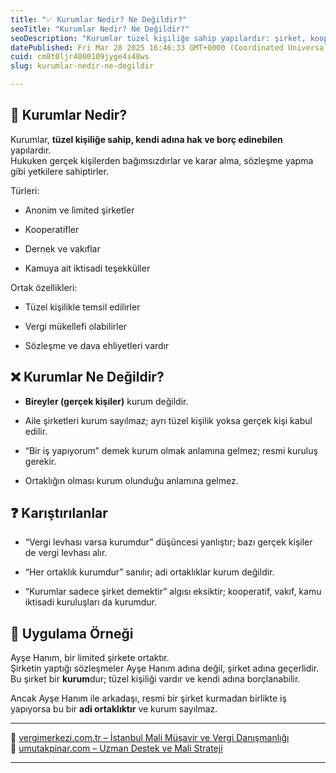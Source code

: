 ```yaml
---
title: "✅ Kurumlar Nedir? Ne Değildir?"
seoTitle: "Kurumlar Nedir? Ne Değildir?"
seoDescription: "Kurumlar tüzel kişiliğe sahip yapılardır: şirket, kooperatif, dernek. Bireyler kurum değildir. Ortaklık kurum anlamına gelmez"
datePublished: Fri Mar 28 2025 16:46:33 GMT+0000 (Coordinated Universal Time)
cuid: cm8t0ljr4000109jyge4s48ws
slug: kurumlar-nedir-ne-degildir

---
```


## 🔹 Kurumlar Nedir?

Kurumlar, **tüzel kişiliğe sahip, kendi adına hak ve borç edinebilen** yapılardır.  
Hukuken gerçek kişilerden bağımsızdırlar ve karar alma, sözleşme yapma gibi yetkilere sahiptirler.

Türleri:

* Anonim ve limited şirketler
    
* Kooperatifler
    
* Dernek ve vakıflar
    
* Kamuya ait iktisadi teşekküller
    

Ortak özellikleri:

* Tüzel kişilikle temsil edilirler
    
* Vergi mükellefi olabilirler
    
* Sözleşme ve dava ehliyetleri vardır
    

## ❌ Kurumlar Ne Değildir?

* **Bireyler (gerçek kişiler)** kurum değildir.
    
* Aile şirketleri kurum sayılmaz; ayrı tüzel kişilik yoksa gerçek kişi kabul edilir.
    
* “Bir iş yapıyorum” demek kurum olmak anlamına gelmez; resmi kuruluş gerekir.
    
* Ortaklığın olması kurum olunduğu anlamına gelmez.
    

## ❓ Karıştırılanlar

* “Vergi levhası varsa kurumdur” düşüncesi yanlıştır; bazı gerçek kişiler de vergi levhası alır.
    
* “Her ortaklık kurumdur” sanılır; adi ortaklıklar kurum değildir.
    
* “Kurumlar sadece şirket demektir” algısı eksiktir; kooperatif, vakıf, kamu iktisadi kuruluşları da kurumdur.
    

## 🧠 Uygulama Örneği

Ayşe Hanım, bir limited şirkete ortaktır.  
Şirketin yaptığı sözleşmeler Ayşe Hanım adına değil, şirket adına geçerlidir.  
Bu şirket bir **kurum**dur; tüzel kişiliği vardır ve kendi adına borçlanabilir.

Ancak Ayşe Hanım ile arkadaşı, resmi bir şirket kurmadan birlikte iş yapıyorsa bu bir **adi ortaklıktır** ve kurum sayılmaz.

---

🔗 [vergimerkezi.com.tr – İstanbul Mali Müşavir ve Vergi Danışmanlığı](https://vergimerkezi.com.tr)  
🔗 [umutakpinar.com – Uzman Destek ve Mali Strateji](https://umutakpinar.com)

---